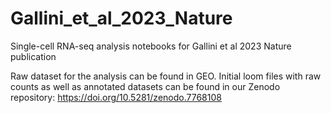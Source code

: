 # Gallini_et_al_2023_Nature
Single-cell RNA-seq analysis notebooks for Gallini et al 2023 Nature publication

Raw dataset for the analysis can be found in GEO.
Initial loom files with raw counts as well as annotated datasets can be found in our Zenodo repository: https://doi.org/10.5281/zenodo.7768108
